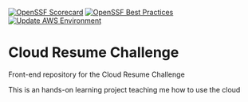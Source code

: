 [![OpenSSF Scorecard](https://api.securityscorecards.dev/projects/github.com/Graham-Baggett/crc-front-end/badge)](https://api.securityscorecards.dev/projects/github.com/Graham-Baggett/crc-front-end)
[![OpenSSF Best Practices](https://bestpractices.coreinfrastructure.org/projects/7140/badge)](https://bestpractices.coreinfrastructure.org/projects/7140)
[![Update AWS Environment](https://github.com/Graham-Baggett/crc-front-end/actions/workflows/main.yml/badge.svg)](https://github.com/Graham-Baggett/crc-front-end/actions/workflows/main.yml)

# Cloud Resume Challenge
Front-end repository for the Cloud Resume Challenge

This is an hands-on learning project teaching me how to use the cloud
